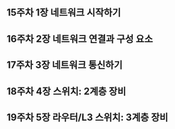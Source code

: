 ## 15주차 1장 네트워크 시작하기
## 16주차 2장 네트워크 연결과 구성 요소
## 17주차 3장 네트워크 통신하기
## 18주차 4장 스위치: 2계층 장비
## 19주차 5장 라우터/L3 스위치: 3계층 장비